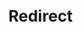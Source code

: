 ﻿---
layout: src/layouts/Redirect.astro
title: Redirect
redirect: https://yamldoc.liuyan.wang/docs/octopus-rest-api/cli/octopus-deployment-target-delete
pubDate:  2023-01-01
navSearch: false
navSitemap: false
navMenu: false
---
